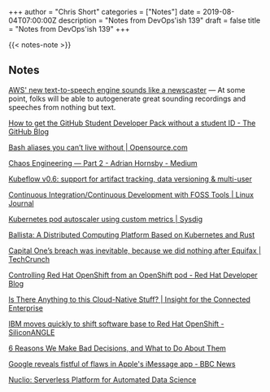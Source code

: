 +++
author = "Chris Short"
categories = ["Notes"]
date = 2019-08-04T07:00:00Z
description = "Notes from DevOps'ish 139"
draft = false
title = "Notes from DevOps'ish 139"
+++

{{< notes-note >}}

## Notes

[AWS' new text-to-speech engine sounds like a newscaster](https://techcrunch.com/2019/07/30/aws-new-text-to-speech-engine-sounds-like-a-newscaster/) — At some point, folks will be able to autogenerate great sounding recordings and speeches from nothing but text.

[How to get the GitHub Student Developer Pack without a student ID - The GitHub Blog](https://github.blog/2019-07-30-how-to-get-the-github-student-developer-pack-without-a-student-id/)

[Bash aliases you can’t live without | Opensource.com](https://opensource.com/article/19/7/bash-aliases)

[Chaos Engineering — Part 2 - Adrian Hornsby - Medium](https://medium.com/@adhorn/chaos-engineering-part-2-b9c78a9f3dde)

[Kubeflow v0.6: support for artifact tracking, data versioning & multi-user](https://medium.com/kubeflow/kubeflow-v0-6-a-robust-foundation-for-artifact-tracking-data-versioning-multi-user-support-9896d329412c)

[Continuous Integration/Continuous Development with FOSS Tools | Linux Journal](https://www.linuxjournal.com/content/continuous-integrationcontinuous-development-foss-tools)

[Kubernetes pod autoscaler using custom metrics | Sysdig](https://sysdig.com/blog/kubernetes-autoscaler/)

[Ballista: A Distributed Computing Platform Based on Kubernetes and Rust](https://www.technotification.com/2019/07/ballista-a-distributed-computing-platform-based-on-kubernetes-and-rust.html)

[Capital One’s breach was inevitable, because we did nothing after Equifax | TechCrunch](https://techcrunch.com/2019/07/29/capital-one-breach-was-inevitable/)

[Controlling Red Hat OpenShift from an OpenShift pod - Red Hat Developer Blog](https://developers.redhat.com/blog/2019/07/25/controlling-red-hat-openshift-from-an-openshift-pod/)

[Is There Anything to this Cloud-Native Stuff? | Insight for the Connected Enterprise](https://www.nojitter.com/technology-trends/there-anything-cloud-native-stuff)

[IBM moves quickly to shift software base to Red Hat OpenShift - SiliconANGLE](https://siliconangle.com/2019/08/01/ibm-moves-quickly-shift-software-base-red-hat-openshift/)

[6 Reasons We Make Bad Decisions, and What to Do About Them](https://hbr.org/2019/08/6-reasons-we-make-bad-decisions-and-what-to-do-about-them)

[Google reveals fistful of flaws in Apple's iMessage app - BBC News](https://www.bbc.com/news/technology-49165946)

[Nuclio: Serverless Platform for Automated Data Science](https://nuclio.io/)
